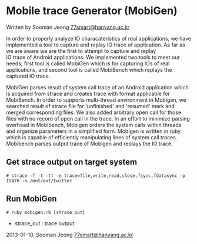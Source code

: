 Mobile trace Generator (MobiGen)
==================================

Written by Sooman Jeong <77smart@hanyang.ac.kr>

In order to properly analyze IO characateristics of real applications,
we have implemented a tool to capture and replay IO trace of application.
As far as we are aware we are the first to attempt to capture and replay\
IO trace of Android applications. We implemented two tools to meet our needs; 
first tool is called MobiGen which is for capturing IOs of real applications,
and second tool is called MobiBench which replays the captured IO trace.   
  
MobiGen parses result of system call trace of an Android application which is
acquired from strace and creates trace with format applicable for MobiBench. 
In order to supports multi-thread environment in Mobigen, we searched result of
strace file for 'unfinished' and 'resumed' mark and merged corresponding files.
We also added arbitrary open call for those files with no record of open call
in the trace. In an effort to minimize parsing overhead in Mobibench, 
Mobigen orders the system calls within threads and organize parameters in
a simplified form.  Mobigen is written in ruby which is capable of efficiently
manipulating lines of system call traces. Mobibench parses output trace of Mobigen
and replays the IO trace.

Get strace output on target system
-----------------------------------
    # strace -f -t -tt -e trace=file,write,read,close,fsync,fdatasync -p 15476 -o /mnt/ext/twitter


Run MobiGen 
-----------
	# ruby mobigen.rb [strace_out]
 
* strace_out : trace output


2013-01-10, Sooman Jeong <77smart@hanyang.ac.kr>


